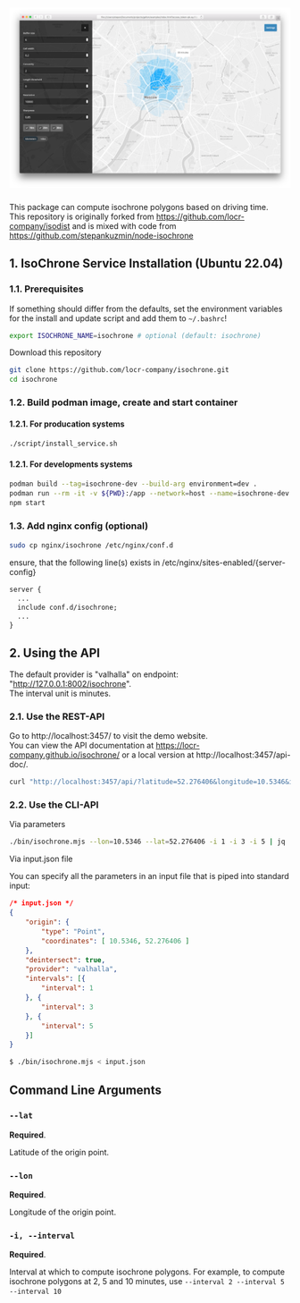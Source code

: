 # ![Header][0]

This package can compute isochrone polygons based on driving time.  
This repository is originally forked from https://github.com/locr-company/isodist and is mixed with code from https://github.com/stepankuzmin/node-isochrone

## 1. IsoChrone Service Installation (Ubuntu 22.04)

### 1.1. Prerequisites

If something should differ from the defaults, set the environment variables for the install and update script and add them to `~/.bashrc`!

```bash
export ISOCHRONE_NAME=isochrone # optional (default: isochrone)
```

Download this repository

```bash
git clone https://github.com/locr-company/isochrone.git
cd isochrone
```

### 1.2. Build podman image, create and start container

#### 1.2.1. For producation systems

```bash
./script/install_service.sh
```

#### 1.2.1. For developments systems

```bash
podman build --tag=isochrone-dev --build-arg environment=dev .
podman run --rm -it -v ${PWD}:/app --network=host --name=isochrone-dev isochrone-dev /bin/bash
npm start
```

### 1.3. Add nginx config (optional)

```bash
sudo cp nginx/isochrone /etc/nginx/conf.d
```

ensure, that the following line(s) exists in /etc/nginx/sites-enabled/{server-config}

```nginx
server {
  ...
  include conf.d/isochrone;
  ...
}
```

## 2. Using the API

The default provider is "valhalla" on endpoint: "http://127.0.0.1:8002/isochrone".  
The interval unit is minutes.  

### 2.1. Use the REST-API

Go to http://localhost:3457/ to visit the demo website.  
You can view the API documentation at https://locr-company.github.io/isochrone/ or a local version at http://localhost:3457/api-doc/.

```bash
curl "http://localhost:3457/api/?latitude=52.276406&longitude=10.5346&intervals=1,3,5" | jq
```

### 2.2. Use the CLI-API

Via parameters

```bash
./bin/isochrone.mjs --lon=10.5346 --lat=52.276406 -i 1 -i 3 -i 5 | jq
```

Via input.json file

You can specify all the parameters in an input file that is piped into standard input:

```json
/* input.json */
{
	"origin": {
		"type": "Point",
		"coordinates": [ 10.5346, 52.276406 ]
	},
	"deintersect": true,
	"provider": "valhalla",
	"intervals": [{
		"interval": 1
	}, {
		"interval": 3
	}, {
		"interval": 5
	}]
}
```

```bash
$ ./bin/isochrone.mjs < input.json
```


## Command Line Arguments

### `--lat`
**Required**.

Latitude of the origin point.

### `--lon`
**Required**.

Longitude of the origin point.

### `-i, --interval`
**Required**.

Interval at which to compute isochrone polygons.
For example, to compute isochrone polygons at 2, 5 and 10 minutes, use
`--interval 2 --interval 5 --interval 10`


[0]: media/isochrone.png
[1]: https://download.geofabrik.de

